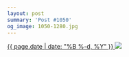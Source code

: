 ```yaml
---
layout: post
summary: 'Post #1050'
og_image: 1050-1280.jpg
---
```


<p>
 <time>
  <a href="/1050">
   {{ page.date | date: "%B %-d, %Y" }}
  </a>
 </time>
 <a href="/1050">
  <img data-taken="12/7/2019" sizes="(min-width: 700px) 50vw, calc(100vw - 2rem)" src="{{ site.assets_url }}/1050-640.jpg" srcset="{{ site.assets_url }}/1050-320.jpg 320w, {{ site.assets_url }}/1050-640.jpg 640w, {{ site.assets_url }}/1050-960.jpg 960w, {{ site.assets_url }}/1050-1280.jpg 1280w"/>
 </a>
</p>
